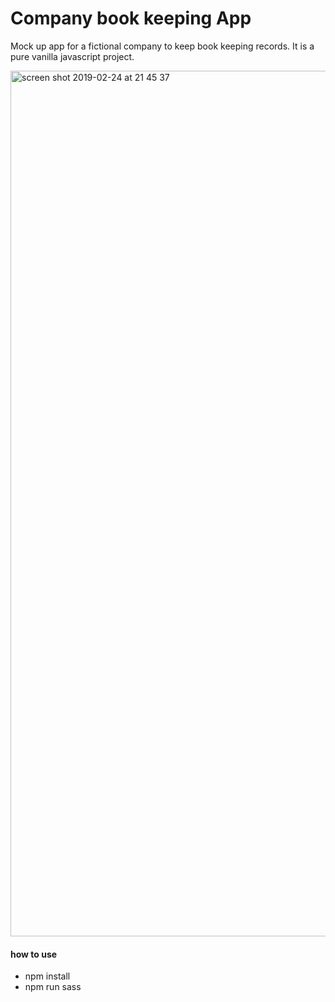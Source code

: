 # Company book keeping App

Mock up app for a fictional company to keep book keeping records.
It is a pure vanilla javascript project.

<img width="1385" alt="screen shot 2019-02-24 at 21 45 37" src="https://user-images.githubusercontent.com/46348451/53304983-571f0500-3884-11e9-992f-74996d509cae.png">



#### how to use
- npm install
- npm run sass
